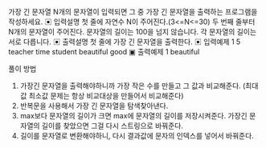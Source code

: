 가장 긴 문자열
N개의 문자열이 입력되면 그 중 가장 긴 문자열을 출력하는 프로그램을 작성하세요.
▣ 입력설명
첫 줄에 자연수 N이 주어진다.(3<=N<=30)
두 번째 줄부터 N개의 문자열이 주어진다. 문자열의 길이는 100을 넘지 않습니다.
각 문자열의 길이는 서로 다릅니다.
▣ 출력설명
첫 줄에 가장 긴 문자열을 출력한다.
▣ 입력예제 1
5
teacher
time
student
beautiful
good
▣ 출력예제 1
beautiful

풀이 방법

1. 가장긴 문자열을 출력해야하니까 가장 작은 수를 만들고 그 값과 비교해준다.
   (최대값 최소값 문제는 항상 비교대상을 만들어서 비교해준다)
2. 반복문을 사용해서 가장 긴 문자열을 탐색찾아낸다.
3. max보다 문자열의 길이가 크면 max에 문자열의 길이를 저장시켜준다.
   가장긴 문자열의 길이를 찾았으면 그걸 다시 스트링으로 바꿔준다.
4. 길이를 문자열로 변환해야하니, 다시 결과값에 문자의 인덱스를 넣어서 바꿔준다.
